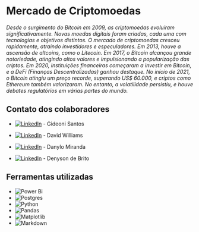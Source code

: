 # Mercado de Criptomoedas
*Desde o surgimento do Bitcoin em 2009, as criptomoedas evoluíram significativamente. Novas moedas digitais foram criadas, cada uma com tecnologias e objetivos distintos. O mercado de criptomoedas cresceu rapidamente, atraindo investidores e especuladores. Em 2013, houve a ascensão de altcoins, como o Litecoin. Em 2017, o Bitcoin alcançou grande notoriedade, atingindo altos valores e impulsionando a popularização das criptos. Em 2020, instituições financeiras começaram a investir em Bitcoin, e a DeFi (Finanças Descentralizadas) ganhou destaque. No início de 2021, o Bitcoin atingiu um preço recorde, superando US$ 60.000, e criptos como Ethereum também valorizaram. No entanto, a volatilidade persistiu, e houve debates regulatórios em várias partes do mundo.*

 ## Contato dos colaboradores

* [![LinkedIn](https://img.shields.io/badge/linkedin-%230077B5.svg?style=for-the-badge&logo=linkedin&logoColor=white)](https://www.linkedin.com/in/gideoni-santos/) - Gideoni Santos 

* [![LinkedIn](https://img.shields.io/badge/linkedin-%230077B5.svg?style=for-the-badge&logo=linkedin&logoColor=white)](https://www.linkedin.com/in/david-williams-pyrrho/) - David Williams
        
* [![LinkedIn](https://img.shields.io/badge/linkedin-%230077B5.svg?style=for-the-badge&logo=linkedin&logoColor=white)](https://www.linkedin.com/in/adm-danylo-miranda/) - Danylo Miranda 

* [![LinkedIn](https://img.shields.io/badge/linkedin-%230077B5.svg?style=for-the-badge&logo=linkedin&logoColor=white)](https://www.linkedin.com/in/denyson-analista-de-dados/) - Denyson de Brito

## Ferramentas utilizadas

* ![Power Bi](https://img.shields.io/badge/power_bi-F2C811?style=for-the-badge&logo=powerbi&logoColor=black)
* ![Postgres](https://img.shields.io/badge/postgres-%23316192.svg?style=for-the-badge&logo=postgresql&logoColor=white)
* ![Python](https://img.shields.io/badge/python-3670A0?style=for-the-badge&logo=python&logoColor=ffdd54)
* ![Pandas](https://img.shields.io/badge/pandas-%23150458.svg?style=for-the-badge&logo=pandas&logoColor=white)
* ![Matplotlib](https://img.shields.io/badge/Matplotlib-%23ffffff.svg?style=for-the-badge&logo=Matplotlib&logoColor=black)
* ![Markdown](https://img.shields.io/badge/markdown-%23000000.svg?style=for-the-badge&logo=markdown&logoColor=white)
